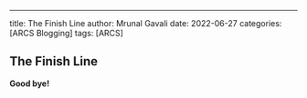---
title: The Finish Line 
author: Mrunal Gavali
date: 2022-06-27
categories: [ARCS Blogging]
tags: [ARCS]

## The Finish Line




**Good bye!**
